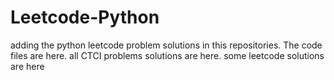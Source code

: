 # Leetcode-Python
adding the python leetcode problem solutions in this repositories. 
The code files are here.
all CTCI problems solutions are here.
some leetcode solutions are here



































































































































































































































































































































































































































































































































































































































































































